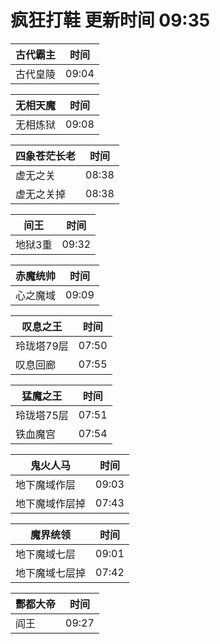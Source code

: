 # 疯狂打鞋 更新时间 09:35

| 古代霸主   | 时间    |
|--------|-------|
| 古代皇陵 | 09:04 |

| 无相天魔   | 时间    |
|--------|-------|
| 无相炼狱 | 09:08 |

| 四象苍茫长老   | 时间    |
|--------|-------|
| 虚无之关 | 08:38 |
| 虚无之关掉 | 08:38 |

| 间王   | 时间    |
|--------|-------|
| 地狱3重 | 09:32 |

| 赤魔统帅   | 时间    |
|--------|-------|
| 心之魔域 | 09:09 |

| 叹息之王   | 时间    |
|--------|-------|
| 玲珑塔79层 | 07:50 |
| 叹息回廊 | 07:55 |

| 猛魔之王   | 时间    |
|--------|-------|
| 玲珑塔75层 | 07:51 |
| 铁血魔宫 | 07:54 |

| 鬼火人马   | 时间    |
|--------|-------|
| 地下魔域作层 | 09:03 |
| 地下魔域作层掉 | 07:43 |

| 魔界统领   | 时间    |
|--------|-------|
| 地下魔域七层 | 09:01 |
| 地下魔域七层掉 | 07:42 |

| 酆都大帝   | 时间    |
|--------|-------|
| 阎王 | 09:27 |